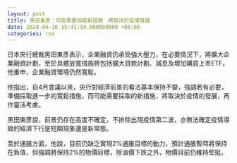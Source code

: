```yaml
---
layout: post
title: 黑田東彥：可能需要採取新措施　將取決於疫情發展
date: 2020-06-16 15:41:59.000000000 +08:00
categories: rss
---
```


日本央行總裁黑田東彥表示，企業融資仍承受強大壓力，在必要情況下，將擴大企業融資計劃，至於具體放寬措施將包括擴大貸款計劃、減息及增加購買上市ETF。他重申，企業融資環境仍然寬鬆。

他指出，自4月會議以來，央行對經濟前景的看法基本保持不變，強調若有必要，準備採取進一步的寬鬆措施，而可能需要採取的新措施，將取決於疫情的發展，再作靈活考慮。

黑田東彥說，前景仍存在高度不確定，不排除出現疫情第二波，亦無法確定疫情導致的經濟下行是短期現象還是新常態。

至於通脹方面，他說，目前仍缺乏實現2%通脹目標的動力，預計通脹暫時將保持在負值，但強調將保持2%的物價目標，除油價下跌之外，物價目前仍維持堅挺。
